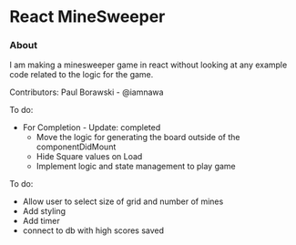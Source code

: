 # React MineSweeper

### About

I am making a minesweeper game in react without looking at any example code related to the logic for the game.

Contributors: Paul Borawski - @iamnawa

To do:

- For Completion - Update: completed
  - Move the logic for generating the board outside of the componentDidMount
  - Hide Square values on Load
  - Implement logic and state management to play game


To do:
  - Allow user to select size of grid and number of mines
  - Add styling
  - Add timer
  - connect to db with high scores saved
